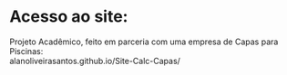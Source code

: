 # Acesso ao site:
Projeto Acadêmico, feito em parceria com uma empresa de Capas para Piscinas:              
alanoliveirasantos.github.io/Site-Calc-Capas/

